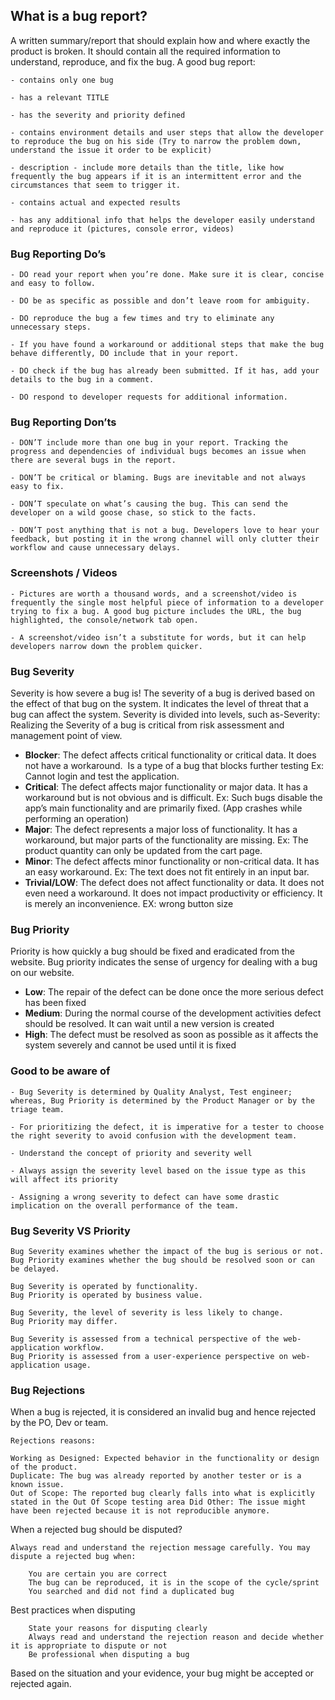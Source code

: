 ## What is a bug report?

 A written summary/report that should explain how and where exactly the product is broken. It should contain all the required information to understand, reproduce, and fix the bug. 
 A good bug report:

	- contains only one bug

	- has a relevant TITLE

	- has the severity and priority defined

	- contains environment details and user steps that allow the developer to reproduce the bug on his side (Try to narrow the problem down, understand the issue it order to be explicit)

	- description - include more details than the title, like how frequently the bug appears if it is an intermittent error and the circumstances that seem to trigger it.

	- contains actual and expected results 

	- has any additional info that helps the developer easily understand and reproduce it (pictures, console error, videos)

### Bug Reporting Do’s

	- DO read your report when you’re done. Make sure it is clear, concise and easy to follow.

	- DO be as specific as possible and don’t leave room for ambiguity.

	- DO reproduce the bug a few times and try to eliminate any unnecessary steps.

	- If you have found a workaround or additional steps that make the bug behave differently, DO include that in your report.

	- DO check if the bug has already been submitted. If it has, add your details to the bug in a comment.

	- DO respond to developer requests for additional information.

### Bug Reporting Don’ts

    - DON’T include more than one bug in your report. Tracking the progress and dependencies of individual bugs becomes an issue when there are several bugs in the report.

    - DON’T be critical or blaming. Bugs are inevitable and not always easy to fix.

	- DON’T speculate on what’s causing the bug. This can send the developer on a wild goose chase, so stick to the facts.

	- DON’T post anything that is not a bug. Developers love to hear your feedback, but posting it in the wrong channel will only clutter their workflow and cause unnecessary delays.

### Screenshots / Videos

	- Pictures are worth a thousand words, and a screenshot/video is frequently the single most helpful piece of information to a developer trying to fix a bug. A good bug picture includes the URL, the bug highlighted, the console/network tab open.

	- A screenshot/video isn’t a substitute for words, but it can help developers narrow down the problem quicker.
	
### Bug Severity

Severity is how severe a bug is! The severity of a bug is derived based on the effect of that bug on the system. It indicates the level of threat that a bug can affect the system. Severity is divided into levels, such as-Severity:
Realizing the Severity of a bug is critical from risk assessment and management point of view.

- **Blocker**: The defect affects critical functionality or critical data. It does not have a workaround.  Is a type of a bug that blocks further testing
	Ex: Cannot login and test the application.
- **Critical**: The defect affects major functionality or major data. It has a workaround but is not obvious and is difficult. 
	Ex: Such bugs disable the app’s main functionality and are primarily fixed.
	(App crashes while performing an operation)
- **Major**: The defect represents a major loss of functionality. It has a workaround, but major parts of the functionality are missing.
	Ex: The product quantity can only be updated from the cart page.
- **Minor**: The defect affects minor functionality or non-critical data. It has an easy workaround.
	Ex: The text does not fit entirely in an input bar.
- **Trivial/LOW**: The defect does not affect functionality or data. It does not even need a workaround. It does not impact productivity or efficiency. It is merely an inconvenience. 
	EX: wrong button size
	
### Bug Priority
Priority is how quickly a bug should be fixed and eradicated from the website. Bug priority indicates the sense of urgency for dealing with a bug on our website.

- **Low**: The repair of the defect can be done once the more serious defect has been fixed
- **Medium**: During the normal course of the development activities defect should be resolved. It can wait until a new version is created
- **High**: The defect must be resolved as soon as possible as it affects the system severely and cannot be used until it is fixed
	
### Good to be aware of 

	- Bug Severity is determined by Quality Analyst, Test engineer; whereas, Bug Priority is determined by the Product Manager or by the triage team. 

	- For prioritizing the defect, it is imperative for a tester to choose the right severity to avoid confusion with the development team.

	- Understand the concept of priority and severity well

	- Always assign the severity level based on the issue type as this will affect its priority

	- Assigning a wrong severity to defect can have some drastic implication on the overall performance of the team. 
	
### Bug Severity VS Priority

	Bug Severity examines whether the impact of the bug is serious or not. 
	Bug Priority examines whether the bug should be resolved soon or can be delayed.

	Bug Severity is operated by functionality. 
	Bug Priority is operated by business value.

	Bug Severity, the level of severity is less likely to change. 
	Bug Priority may differ.

	Bug Severity is assessed from a technical perspective of the web-application workflow.
	Bug Priority is assessed from a user-experience perspective on web-application usage.
	
### Bug Rejections

When a bug is rejected, it is considered an invalid bug and hence rejected by the PO, Dev or team.

	Rejections reasons:

	Working as Designed: Expected behavior in the functionality or design of the product. 
	Duplicate: The bug was already reported by another tester or is a known issue.
	Out of Scope: The reported bug clearly falls into what is explicitly stated in the Out Of Scope testing area Did Other: The issue might have been rejected because it is not reproducible anymore.

When a rejected bug should be disputed?

	Always read and understand the rejection message carefully. You may dispute a rejected bug when:

		You are certain you are correct
		The bug can be reproduced, it is in the scope of the cycle/sprint 
		You searched and did not find a duplicated bug 

Best practices when disputing

		State your reasons for disputing clearly
		Always read and understand the rejection reason and decide whether it is appropriate to dispute or not
		Be professional when disputing a bug

Based on the situation and your evidence, your bug might be accepted or rejected again.
